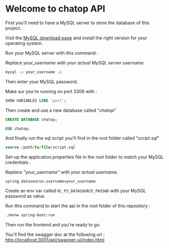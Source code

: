 # Welcome to chatop API

First you'll need to have a MySQL server to store the database of this project.

Visit the [MySQL download page](https://dev.mysql.com/downloads/) and install the right version for your operating system.

Run your MySQL server with this command :

*Replace your_username with your actual MySQL server username.*

```bash
mysql -u your_username -p
```

Then enter your MySQL password.

Make sur you're running on port 3306 with :

```sql
SHOW VARIABLES LIKE 'port';
```

Then create and use a new database called "*chatop*"

```sql
CREATE DATABASE chatop;
```

``` sql
USE chatop;
```

And finally run the sql script you'll find in the root folder called "*script.sql*"

```sql
source /path/to/file/script.sql
```

Set-up the application.properties file in the root folder to match your MySQL credentials :

*Replace "your_username" with your actual username.*

```properties
spring.datasource.username=your_username
```

Create an env var called `OC_P3_DATASOURCE_PASSWD` with your MySQL password as value.

Run this command to start the api in the root folder of this repository :

```bash
./mvnw spring-boot:run
```

Then run the frontend and you're ready to go.

You'll find the swagger doc at the following url : [http://localhost:3001/api/swagger-ui/index.html](http://localhost:3001/api/swagger-ui/index.html)